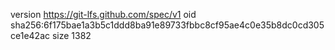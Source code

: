 version https://git-lfs.github.com/spec/v1
oid sha256:6f175bae1a3b5c1ddd8ba91e89733fbbc8cf95ae4c0e35b8dc0cd305ce1e42ac
size 1382

